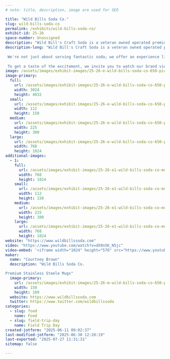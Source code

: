 ```yaml
---
# note: title, description, image are used for SEO

title: "Wild Bills Soda Co."
slug: wild-bills-soda-co
permalink: /exhibits/wild-bills-soda-co/
exhibit-id: 25-26
space-number: Unassigned
description: "Wild Bill's Craft Soda is a veteran owned operated premium beverage brand"
description-long: "Wild Bill's Craft Soda is a veteran owned operated premium beverage brand that brings a whole new level of delight to fountain sodas. Our craft sodas are made with real cane sugar and infused with unique, nostalgic flavors that will transport attendees on a taste bud adventure.
 
 We're not just about serving fantastic soda; we offer an experience like no other. Imagine an unlimited refill fountain, where attendees can enjoy their favorite craft soda flavors to their heart's content. And to make it even more memorable, we provide collectible stainless-steel mugs, creating a lasting keepsake that will keep the event alive in their memories long after it's over.
 
 To get a taste of the excitement, we invite you to watch our brand video, which perfectly captures the Wild Bill's Craft Soda experience: https://www.youtube.com/watch?v=dX9n5K_N5jc. It showcases the joy and enthusiasm our beverages bring to every event."
image: /assets/images/exhibit-images/25-26-e-wild-bills-soda-co-650-pic-2-225x300.jpg
image-primary: 
  full:
    url: /assets/images/exhibit-images/25-26-e-wild-bills-soda-co-650-pic-2-full.jpg
    width: 3024
    height: 4032
  small:
    url: /assets/images/exhibit-images/25-26-e-wild-bills-soda-co-650-pic-2-112x150.jpg
    width: 112
    height: 150
  medium:
    url: /assets/images/exhibit-images/25-26-e-wild-bills-soda-co-650-pic-2-225x300.jpg
    width: 225
    height: 300
  large:
    url: /assets/images/exhibit-images/25-26-e-wild-bills-soda-co-650-pic-2-768x1024.jpg
    width: 768
    height: 1024
additional-images: 
  - 1:
    full:
      url: /assets/images/exhibit-images/25-26-e1-wild-bills-soda-co-mug-2-full.jpg
      width: 768
      height: 1024
    small:
      url: /assets/images/exhibit-images/25-26-e1-wild-bills-soda-co-mug-2-112x150.jpg
      width: 112
      height: 150
    medium:
      url: /assets/images/exhibit-images/25-26-e1-wild-bills-soda-co-mug-2-225x300.jpg
      width: 225
      height: 300
    large:
      url: /assets/images/exhibit-images/25-26-e1-wild-bills-soda-co-mug-2-768x1024.jpg
      width: 768
      height: 1024
website: "https://www.wildbillssoda.com"
video: "https://www.youtube.com/watch?v=dX9n5K_N5jc"
video-embed: '<iframe width="1024" height="576" src="https://www.youtube.com/embed/dX9n5K_N5jc?feature=oembed" frameborder="0" allow="accelerometer; autoplay; clipboard-write; encrypted-media; gyroscope; picture-in-picture; web-share" referrerpolicy="strict-origin-when-cross-origin" allowfullscreen title="The Wild Bill&#39;s Experience"></iframe>'
maker: 
  name: "Courtney Brown"
  description: "Wild Bills Soda Co.

Premium Stainless Steele Mugs"
  image-primary:
    url: /assets/images/exhibit-images/25-26-m-wild-bills-soda-co-650-pic-150x109.png
    width: 150
    height: 109
  website: https://www.wildbillssoda.com
  twitter: https://www.twitter.com/wildbillssoda
categories: 
  - slug: food
    name: Food
  - slug: field-trip-day
    name: Field Trip Day
created-jotform: "2025-06-11 09:02:37"
last-modified-jotform: "2025-06-30 12:20:19"
last-exported: "2025-07-27 11:31:31"
sitemap: false

---
```

